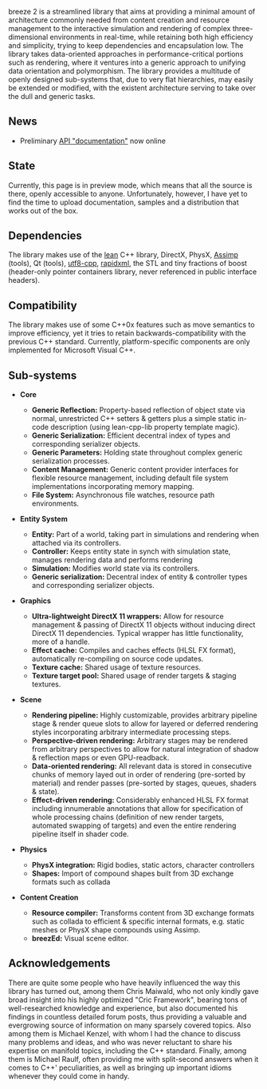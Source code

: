 breeze 2 is a streamlined library that aims at providing a minimal amount of architecture commonly needed from content creation and resource management to the interactive simulation and rendering of complex three-dimensional environments in real-time, while retaining both high efficiency and simplicity, trying to keep dependencies and encapsulation low. The library takes data-oriented approaches in performance-critical portions such as rendering, where it ventures into a generic approach to unifying data orientation and polymorphism. The library provides a multitude of openly designed sub-systems that, due to very flat hierarchies, may easily be extended or modified, with the existent architecture serving to take over the dull and generic tasks.

## News ##

  * Preliminary [API "documentation"](http://www.alphanew.net/projects/breeze2/doc) now online

## State ##

Currently, this page is in preview mode, which means that all the source is there, openly accessible to anyone. Unfortunately, however, I have yet to find the time to upload documentation, samples and a distribution that works out of the box.

## Dependencies ##

The library makes use of the [lean](http://code.google.com/p/lean-cpp-lib) C++ library, DirectX, PhysX, [Assimp](http://assimp.sourceforge.net/) (tools), Qt (tools), [utf8-cpp](http://utfcpp.sourceforge.net/), [rapidxml](http://rapidxml.sourceforge.net/), the STL and tiny fractions of boost (header-only pointer containers library, never referenced in public interface headers).

## Compatibility ##

The library makes use of some C++0x features such as move semantics to improve efficiency, yet it tries to retain backwards-compatibility with the previous C++ standard. Currently, platform-specific components are only implemented for Microsoft Visual C++.

## Sub-systems ##

  * **Core**
    * **Generic Reflection:** Property-based reflection of object state via normal, unrestricted C++ setters & getters plus a simple static in-code description (using lean-cpp-lib property template magic).
    * **Generic Serialization:** Efficient decentral index of types and corresponding serializer objects.
    * **Generic Parameters:** Holding state throughout complex generic serialization processes.
    * **Content Management:** Generic content provider interfaces for flexible resource management, including default file system implementations incorporating memory mapping.
    * **File System:** Asynchronous file watches, resource path environments.

  * **Entity System**
    * **Entity:** Part of a world, taking part in simulations and rendering when attached via its controllers.
    * **Controller:** Keeps entity state in synch with simulation state, manages rendering data and performs rendering
    * **Simulation:** Modifies world state via its controllers.
    * **Generic serialization:** Decentral index of entity & controller types and corresponding serializer objects.

  * **Graphics**
    * **Ultra-lightweight DirectX 11 wrappers:** Allow for resource management & passing of DirectX 11 objects without inducing direct DirectX 11 dependencies. Typical wrapper has little functionality, more of a handle.
    * **Effect cache:** Compiles and caches effects (HLSL FX format), automatically re-compiling on source code updates.
    * **Texture cache:** Shared usage of texture resources.
    * **Texture target pool:** Shared usage of render targets & staging textures.

  * **Scene**
    * **Rendering pipeline:** Highly customizable, provides arbitrary pipeline stage & render queue slots to allow for layered or deferred rendering styles incorporating arbitrary intermediate processing steps.
    * **Perspective-driven rendering:** Arbitrary stages may be rendered from arbitrary perspectives to allow for natural integration of shadow & reflection maps or even GPU-readback.
    * **Data-oriented rendering:** All relevant data is stored in consecutive chunks of memory layed out in order of rendering (pre-sorted by material) and render passes (pre-sorted by stages, queues, shaders & state).
    * **Effect-driven rendering:** Considerably enhanced HLSL FX format including innumerable annotations that allow for specification of whole processing chains (definition of new render targets, automated swapping of targets) and even the entire rendering pipeline itself in shader code.

  * **Physics**
    * **PhysX integration:** Rigid bodies, static actors, character controllers
    * **Shapes:** Import of compound shapes built from 3D exchange formats such as collada

  * **Content Creation**
    * **Resource compiler:** Transforms content from 3D exchange formats such as collada to efficient & specific internal formats, e.g. static meshes or PhysX shape compounds using Assimp.
    * **breezEd:** Visual scene editor.

## Acknowledgements ##

There are quite some people who have heavily influenced the way this library has turned out, among them Chris Maiwald, who not only kindly gave broad insight into his highly optimized "Cric Framework", bearing tons of well-researched knowledge and experience, but also documented his findings in countless detailed forum posts, thus providing a valuable and evergrowing source of information on many sparsely covered topics. Also among them is Michael Kenzel, with whom I had the chance to discuss many problems and ideas, and who was never reluctant to share his expertise on manifold topics, including the C++ standard. Finally, among them is Michael Raulf, often providing me with split-second answers when it comes to C++' peculiarities, as well as bringing up important idioms whenever they could come in handy.